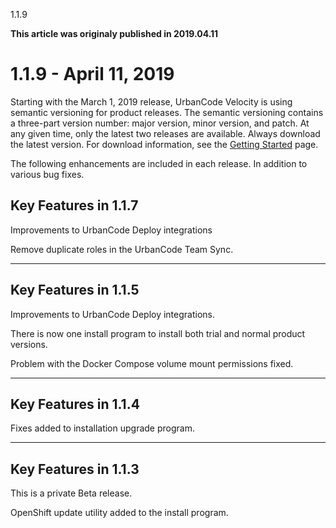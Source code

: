 





1.1.9

**This article was originaly published in 2019.04.11**


1.1.9 - April 11, 2019
======================




Starting with the March 1, 2019 release, UrbanCode Velocity is using semantic versioning for product releases. The semantic versioning contains a three-part version number: major version, minor version, and patch. At any given time, only the latest two releases are available. Always download the latest version. For download information, see the [Getting Started](https://www.ibm.com/docs/en/urbancode-velocity/2.6.x?topic=overview-getting-started) page.

The following enhancements are included in each release. In addition to various bug fixes.

Key Features in 1.1.7
---------------------




Improvements to UrbanCode Deploy integrations

Remove duplicate roles in the UrbanCode Team Sync.



---



Key Features in 1.1.5
---------------------




Improvements to UrbanCode Deploy integrations.

There is now one install program to install both trial and normal product versions.

Problem with the Docker Compose volume mount permissions fixed.



---



Key Features in 1.1.4
---------------------




Fixes added to installation upgrade program.



---



Key Features in 1.1.3
---------------------


This is a private Beta release.

OpenShift update utility added to the install program.




